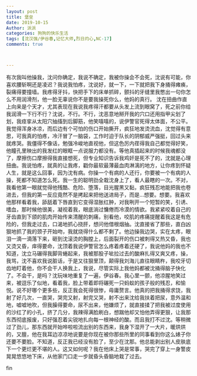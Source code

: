 ```yaml
---
layout: post
title: 堡垒
date: 2019-10-15
Author: 派派
categories: 狗狗的快乐生活
tags: [沈汉强/伊谷春,记忆大师,烈日灼心,NC-17]
comments: true



---
```


有次我叫他操我，沈问你确定，我说不确定，我被你操会不会死，沈说有可能，你喜欢腰斩啊还是凌迟？我说我怕疼，沈说好，就一下，一下就把我下身捅得瘫痪，裂痛得要撞墙。我疼得牙抖，快把手下的床单抓碎，颤抖的牙缝里我憋出一句你怎么不用润滑剂，他一脸无辜说你不是要我操死你么，他妈的真行。 沈在扭曲作直上向来是个天才，尤其表现在我说我疼得汗都要从头发上流到眼窝了，死之前你给我润滑一下行不行？沈说，不行。不行，沈恶意地掰开我的穴口还用指甲尖划了划，我痉挛从太阳穴抽搐到后脚筋，他笑嘻嘻的，说伊警官死得太体面，不公平。我觉得浑身冰凉，而后边有个可怕的伤口开始撕开，疯狂地发烫流血，沈觉得有意思，可我真的怕疼，冷汗冒了一脑袋，工作时迫于队长的阴郁威严强挺，回过头来就疼哭。我僵得不像话，勉强冷峻地直视他，但这色厉内荏得我自己都觉得好笑，他瞳孔里映出的我发红的眼眶一点说服力都没有。等他真插起来的时候我魂都没了，摩擦伤口摩擦得我直接想死，但专业知识告诉我鸡奸是死不了的，沈就是心理扭曲。我说怕疼，就真的让我疼，戳你最软最薄最血肉淋漓的地方，让你疼到怀疑人生，就是这么回事，因为沈有病。你操一个有病的人还行，你要被一个有病的人操，死都不知道怎么死。我一生的聪明劲全栽沈身上了，看人最瞎的一次。不对，我看他第一眼就觉得他残酷、危险、堕落，目光腥黑又黏，疯狂残忍地能把我也卷进去，但我的第一反应竟然不是拷起来把他送进局子，而是…想要。想要。我喜欢他那样看着我，舔舐着下唇直到它变得湿胀红肿，对我咧开一个短暂的笑，引诱、嗜血，那时候他很美，凝视着我，眼底淌过慵倦而冷漠的情欲。我紧紧咬着自己的牙齿直到下颌的肌肉开始传来清醒的刺痛，别看他，咬肌的疼痛提醒着我这是有危险的，但我走过去，口渴地抓心挠肝，想问他借根烟抽。沈直接省了那些，直白凶狠地抓了我的颈子开始吻，我就烧得什么都不剩了。他边操我边哭，实在太疼，眼泪一滴一滴落下来，砸到沈滚烫的胸膛上，后面裂开的伤口被刺得又热又昏，我也又烫又昏，痒得要命，沈顶着我说伊警官怎么疼着疼着还硬了，我说他妈的我也不知道，沈立马碾得我脚背蜷起来，我被那股子呲拉过去的酸麻扎得又爽又疼，操，我骂，沈不喜欢我说脏话，于是又往狠里顶，颠得我刘海儿直往眼睛杵，我咬牙切齿地盯着他，你不会干人换我上，我说，尽管实际上我他妈都被沈捅得脑子快化了。不会干，是吗？沈玩味地重复了一遍，伊谷春。我心里一颤，他凉腥地笑过来，被逗乐了似地，看着我，脸上带着即将碾死一只蚂蚁的孩子般的残忍，和愉悦。说不好哪个更多些，反正我会死得很惨，毋庸赘言。他真的把我捅得求饶，我射了好几次，一直哭，哭完又射，射完又哭，射不出来沈给我扶着把尿，意外温和地，嘘嘘地吹，但我臊得要命，尿不出来，他嫌烦了，就直接揉了把我被过度使用的沙红了的小孔，挤了几分，我辣得满脸刷白，想踹他却又怕他弄得更狠，让我那东西彻底报废，只好强忍着尖锐地扎向每一根神经的酸。而且我打不过沈。等稍微过了劲儿，那东西就开始哗啦啦流出别的东西来，我身下湿开了一大片，暖烘烘的，又膻，他在我耳边凉凉地说要是你现在被你那些所里的同事看到你这么婊子你还要不要脸。不知道，反正我已经没有脸了，至少在沈那。他总能剥出别人皮肤底下一个更烂更不堪的人。这又如何呢？我在他床上哭是常事，哭完了穿上一身警皮晃晃悠悠地下床，从他家门口走一步就昏头昏脑地栽了过去。



fin
